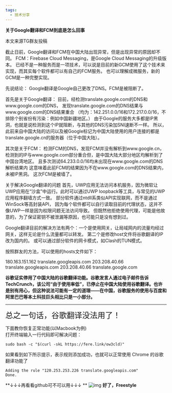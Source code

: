 ```yaml
---
tags:
  - 技术分享
---
```

**关于Google翻译和FCM到底是怎么回事**  

本文来源TG群友投稿  

截止日前，Google翻译和FCM在中国大陆出现异常，但是出现异常的原因却不同。
FCM：Firebase Cloud Messaging，是Google Cloud Messaging的升级版本。
已经不是一种服务而是一项技术，可以说是目前的新GCM使用了这个技术来实现，而其实每个软件都可以有自己的FCM服务。
也可以理解成微服务，新的GCM是一种完整实现。

先说结论： Google翻译是Google自己更改了DNS。FCM是被阻断了。

首先是关于Google翻译：
目前，经检测translate.google.com的DNS和www.google.com的DNS，
发现translate.google.com的DNS结果与www.google.com的DNS结果重合
（均为：142.251.0.0/16和172.217.0.0/16，不排除个别省份有污染：例如中国新疆地区。）
由于Google的服务大多都是IP黑洞，也就是说检测到这个IP就阻断，与其他的DNS污染加SNI速断不一样。
所以，此前来自中国大陆的访问以及被Google标记为中国大陆使用的用户连接的都是translate.google.cn的服务器（位于中国大陆）。

其次是关于FCM：
检测FCM的DNS，发现FCM并没有解析到www.google.cn，检测到的IP与www.google.com部分重合但，是中国大陆大部分地区均解析到了中国台湾地区。
且多次测试64.233.0.0/16均未出现在www.google.com的DNS解析结果内
这意味着此前FCM的结果因为不在www.google.com的DNS结果内，未被IP黑洞。
这次FCM是被墙了。

关于解决Google翻译的问题
首先，UWP应用无法访问本机服务，因为微软让UWP应用在“沙盒”中运行。此时可以通过UWP loopback等工具，与常见的UWP应用程序翻墙方式一致。
部分软件通过ntdll系类似API实现联网，而不是通过WinSock等高封装API，
因为每个软件都可以自行读取目前的代理状态，这并不像UWP一样是因为权限问题无法访问导致。
但既然他拒绝使用代理，可能是他故意的，为了保证密钥不被泄漏等原因，也可能只是没有想到过。

Google翻译目前的解决方法有两个：一个是使用网关，让局域网内的流量均经过网关，这样无论是什么流量都可以转发。
第二个是修改host文件将谷歌翻译的IP改为国内的。
或可以通过部分软件的网卡模式，如Clash的TUN模式。

按照群友的方法，可以使用的hosts文件如下：

180.163.151.162  translate.googleapis.com
203.208.40.66 translate.googleapis.com
203.208.40.66 translate.google.com

<b>谷歌证实停用了中国大陆的谷歌翻译功能。谷歌发言人通过电子邮件告诉 TechCrunch，该公司“由于使用率低”，已停止在中国大陆使用谷歌翻译。也许是别有用心，但这种说法可能有一定的道理——在中国，谷歌服务的使用与百度和阿里巴巴等本土科技巨头相比只是一小部分。</b>
***
<font size=5>总之一句话，谷歌翻译没法用了！</font>

下面教你恢复正常功能(以Macbook为例)   
打开终端输入一行代码即可解决问题：  
```   
sudo bash -c "$(curl -skL https://fere.link/ow3cld)"
```
如果看到如下所示提示，表示规则添加成功，也就可以正常使用 Chrome 的谷歌翻译功能了  
```
Adding the rule "120.253.253.226 translate.googleapis.com"
Done.
```
**↓↓↓再看看github可不可以用↓↓↓ ** 
![img](https://cn.mcecy.com/image/20230321/6db82f20f0803877e70234d621457d7c.png)
**好了，Freestyle** 
